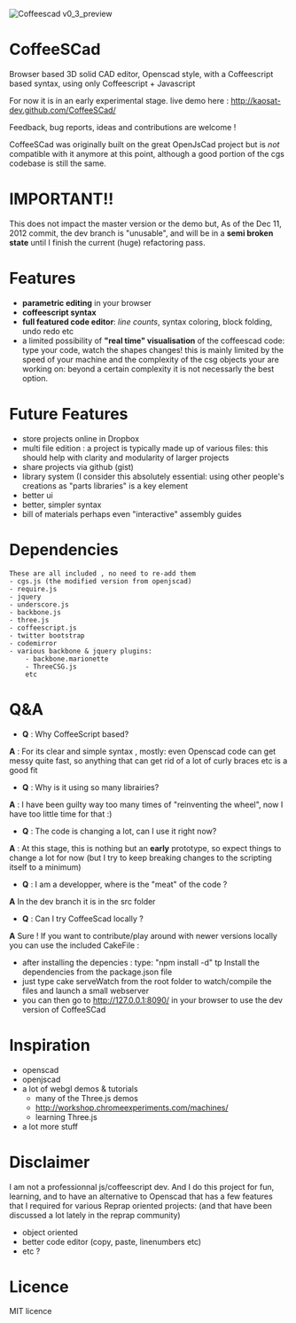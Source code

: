 ![Coffeescad v0_3_preview](https://github.com/kaosat-dev/CoffeeSCad/dev/coffeescad_v0.3.0_pre.png)

CoffeeSCad
=============

Browser based 3D solid CAD editor, Openscad style, with a Coffeescript based syntax, using only Coffeescript + Javascript

For now it is in an early experimental stage.
live demo here : http://kaosat-dev.github.com/CoffeeSCad/

Feedback, bug reports, ideas and contributions are welcome !


CoffeeSCad was originally built on the great OpenJsCad project but is *not* compatible with it anymore at this point, although a good portion
of the cgs codebase is still the same.

IMPORTANT!!
===========
This does not impact the master version or the demo but, As of the Dec 11, 2012 commit, the dev branch is "unusable",
and will be in a **semi broken state** until I finish the current (huge) refactoring pass.

Features
=============
- **parametric editing** in your browser
- **coffeescript syntax**
- **full featured code editor**: *line counts*, syntax coloring, block folding, undo redo etc
- a limited possibility of **"real time" visualisation** of the coffeescad code: type your code, watch the shapes changes!
this is mainly limited by the speed of your machine and the complexity of the csg objects your are working on: beyond a certain complexity
it is not necessarly the best option.


Future Features
===============
- store projects online in Dropbox
- multi file edition : a project is typically made up of various files: this should help with clarity and modularity of
larger projects
- share projects via github (gist)
- library system (I consider this absolutely essential: using other people's creations as "parts libraries" is a key
element
- better ui 
- better, simpler syntax
- bill of materials perhaps even "interactive" assembly guides

Dependencies 
=============
	These are all included , no need to re-add them
	- cgs.js (the modified version from openjscad)
	- require.js
	- jquery
	- underscore.js
	- backbone.js
	- three.js
	- coffeescript.js 
	- twitter bootstrap
	- codemirror
	- various backbone & jquery plugins:
		- backbone.marionette
	 	- ThreeCSG.js
		etc

Q&A
=============
- **Q** : Why CoffeeScript based?

 **A** : For its clear and simple syntax , mostly: even Openscad code can get messy quite fast, so anything that
can get rid of a lot of curly braces etc is a good fit

- **Q** : Why is it using so many librairies?

 **A** : I have been guilty way too many times of "reinventing the wheel", now I have too little time for that :) 
 
- **Q** : The code is changing a lot, can I use it right now?

 **A** : At this stage, this is nothing but an **early** prototype, so expect things to change a lot for now
 (but I try to keep breaking changes to the scripting itself to a minimum)
 
- **Q** : I am a developper, where is the "meat" of the code ?

 **A** In the dev branch it is in the src folder
 
- **Q** : Can I try CoffeeScad locally ?

 **A** Sure !  If you want to contribute/play around with newer versions locally
 you can use the included CakeFile : 
 - after installing the depencies : type: "npm install -d"   tp Install the dependencies from the package.json file
 - just type cake serveWatch from the root folder to watch/compile the files and launch a small webserver
 - you can then go to  http://127.0.0.1:8090/ in your browser to use the dev version of CoffeeSCad
 
 
Inspiration
=============
- openscad 
- openjscad
- a lot of webgl demos & tutorials
	- many of the Three.js demos
	- http://workshop.chromeexperiments.com/machines/
	- learning Three.js
- a lot more stuff

Disclaimer
=============
I am not a professionnal js/coffeescript dev. And I do this project for fun, learning, and to have an alternative to Openscad
that has a few features that I required for various Reprap oriented projects: (and that have been discussed a lot lately
in the reprap community)
 - object oriented
 - better code editor (copy, paste, linenumbers etc)
 - etc ?

Licence
=============
MIT licence
